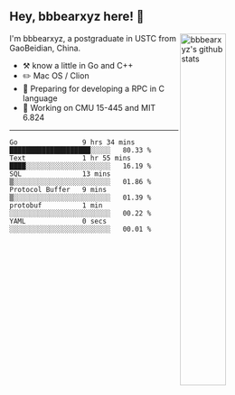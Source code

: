 ## Hey, bbbearxyz here! :wave:

<img align="right" alt="bbbearxyz's github stats" width="40%" src="https://github-readme-stats.vercel.app/api?username=bbbearxyz&show_icons=true">

I'm bbbearxyz, a postgraduate in USTC from GaoBeidian, China.

-   :hammer_and_pick:    know a little in Go and C++
-   :pencil2: Mac OS / Clion
-   :seedling: Preparing for developing a RPC in C language 
-   :thinking: Working on CMU 15-445 and MIT 6.824
---
<!--START_SECTION:waka-->

```text
Go                9 hrs 34 mins   ████████████████████░░░░░   80.33 %
Text              1 hr 55 mins    ████░░░░░░░░░░░░░░░░░░░░░   16.19 %
SQL               13 mins         ▒░░░░░░░░░░░░░░░░░░░░░░░░   01.86 %
Protocol Buffer   9 mins          ▒░░░░░░░░░░░░░░░░░░░░░░░░   01.39 %
protobuf          1 min           ░░░░░░░░░░░░░░░░░░░░░░░░░   00.22 %
YAML              0 secs          ░░░░░░░░░░░░░░░░░░░░░░░░░   00.01 %
```

<!--END_SECTION:waka-->
